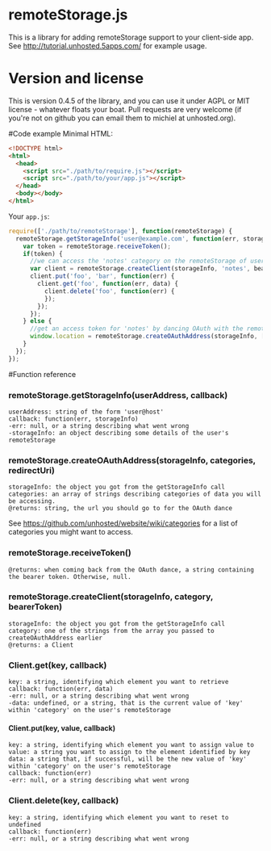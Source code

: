 # remoteStorage.js
This is a library for adding remoteStorage support to your client-side app. See http://tutorial.unhosted.5apps.com/ for example usage.

# Version and license
This is version 0.4.5 of the library, and you can use it under AGPL or MIT license - whatever floats your boat. Pull requests are very welcome (if you're not on github you can email them to michiel at unhosted.org).

#Code example
Minimal HTML:

```html
<!DOCTYPE html>
<html>
  <head>
    <script src="./path/to/require.js"></script>
    <script src="./path/to/your/app.js"></script>
  </head>
  <body></body>
</html>
```

Your `app.js`:

```js
require(['./path/to/remoteStorage'], function(remoteStorage) {
  remoteStorage.getStorageInfo('user@example.com', function(err, storageInfo) {
    var token = remoteStorage.receiveToken();
    if(token) {
      //we can access the 'notes' category on the remoteStorage of user@example.com:
      var client = remoteStorage.createClient(storageInfo, 'notes', bearerToken);
      client.put('foo', 'bar', function(err) {
        client.get('foo', function(err, data) {
          client.delete('foo', function(err) {
          });
        });
      });
    } else {
      //get an access token for 'notes' by dancing OAuth with the remoteStorage of user@example.com:
      window.location = remoteStorage.createOAuthAddress(storageInfo, ['notes'], window.location.href);
    }
  });
});
```

#Function reference
### remoteStorage.getStorageInfo(userAddress, callback)

    userAddress: string of the form 'user@host'
    callback: function(err, storageInfo)
    -err: null, or a string describing what went wrong
    -storageInfo: an object describing some details of the user's remoteStorage

### remoteStorage.createOAuthAddress(storageInfo, categories, redirectUri)

    storageInfo: the object you got from the getStorageInfo call
    categories: an array of strings describing categories of data you will be accessing.
    @returns: string, the url you should go to for the OAuth dance
See https://github.com/unhosted/website/wiki/categories for a list of categories you might want to access.

### remoteStorage.receiveToken()

    @returns: when coming back from the OAuth dance, a string containing the bearer token. Otherwise, null.

### remoteStorage.createClient(storageInfo, category, bearerToken)

    storageInfo: the object you got from the getStorageInfo call
    category: one of the strings from the array you passed to createOAuthAddress earlier
    @returns: a Client

### Client.get(key, callback)
    
    key: a string, identifying which element you want to retrieve
    callback: function(err, data)
    -err: null, or a string describing what went wrong
    -data: undefined, or a string, that is the current value of 'key' within 'category' on the user's remoteStorage

#### Client.put(key, value, callback)

    key: a string, identifying which element you want to assign value to
    value: a string you want to assign to the element identified by key
    data: a string that, if successful, will be the new value of 'key' within 'category' on the user's remoteStorage
    callback: function(err)
    -err: null, or a string describing what went wrong

### Client.delete(key, callback)

    key: a string, identifying which element you want to reset to undefined
    callback: function(err)
    -err: null, or a string describing what went wrong
